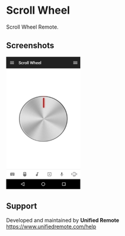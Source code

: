 # Scroll Wheel
Scroll Wheel Remote.

## Screenshots
<img src="screen.png" width="200" />

## Support
Developed and maintained by **Unified Remote**  
https://www.unifiedremote.com/help
